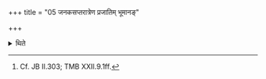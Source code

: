+++
title = "05 जनकसप्तरात्रेण प्रजातिम् भूमानङ्"

+++

<details><summary>थिते</summary>

5. A sacrificer obtains progeny, amplitude by means of (the eighth) seven-day sacrifice of Janaka.[^1]  

[^1]: Cf. JB II.303; TMB XXII.9.1ff.  
</details>
